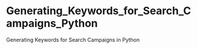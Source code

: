 # Generating_Keywords_for_Search_Campaigns_Python
Generating Keywords for Search Campaigns in Python
